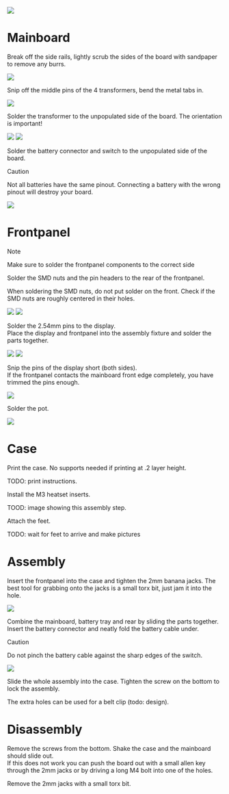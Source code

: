 
![](images/focstim-v4-complete.jpg)

# Mainboard

Break off the side rails, lightly scrub the sides of the board with sandpaper to remove any burrs.

![](images/focstim-v4-sandpaper.jpg)

Snip off the middle pins of the 4 transformers, bend the metal tabs in.

![](images/focstim-v4-transformer.jpg)

Solder the transformer to the unpopulated side of the board. The orientation is important!

![](images/focstim-v4-transformer-2.jpg)
![](images/focstim-v4-transformer-3.jpg)

Solder the battery connector and switch to the unpopulated side of the board.

> [!CAUTION]
> Not all batteries have the same pinout. Connecting a battery with the wrong pinout will
> destroy your board.

![](images/focstim-v4-switch.jpg)

# Frontpanel

> [!NOTE]  
> Make sure to solder the frontpanel components to the correct side

Solder the SMD nuts and the pin headers to the rear of the frontpanel.

When soldering the SMD nuts, do not put solder on the front. 
Check if the SMD nuts are roughly centered in their holes.

![](images/focstim-v4-frontpanel-1.jpg)
![](images/focstim-v4-frontpanel-2.jpg)

Solder the 2.54mm pins to the display.  
Place the display and frontpanel into the assembly fixture and solder the parts together.

![](images/focstim-v4-frontpanel-5.jpg)
![](images/focstim-v4-frontpanel-6.jpg)

Snip the pins of the display short (both sides).  
If the frontpanel contacts the mainboard front edge completely, you have trimmed the pins enough.

![](images/focstim-v4-frontpanel-3.jpg)

Solder the pot. 

![](images/focstim-v4-frontpanel-4.jpg)

# Case

Print the case. No supports needed if printing at .2 layer height.

TODO: print instructions.

Install the M3 heatset inserts.

TOOD: image showing this assembly step.

Attach the feet.

TODO: wait for feet to arrive and make pictures

# Assembly

Insert the frontpanel into the case and tighten the 2mm banana jacks.
The best tool for grabbing onto the jacks is a small torx bit, just jam it into the hole.

![](images/focstim-v4-jacks.jpg)

Combine the mainboard, battery tray and rear by sliding the parts together.   
Insert the battery connector and neatly fold the battery cable under. 

> [!CAUTION]
> Do not pinch the battery cable against the sharp edges of the switch.

![](images/focstim-v4-battery.jpg)

Slide the whole assembly into the case. Tighten the screw on the bottom to lock the assembly.

The extra holes can be used for a belt clip (todo: design).




# Disassembly

Remove the screws from the bottom. Shake the case and the mainboard should slide out.  
If this does not work you can push the board out with a small allen key through the 2mm jacks
or by driving a long M4 bolt into one of the holes.

Remove the 2mm jacks with a small torx bit.